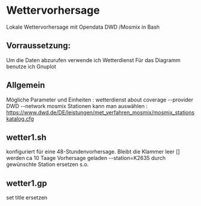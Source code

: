 # Wettervorhersage
Lokale Wettervorhersage mit Opendata DWD /Mosmix in  Bash
## Vorraussetzung:
Um die Daten abzurufen verwende ich Wetterdienst
Für das Diagramm benutze ich Gnuplot 
## Allgemein
Mögliche Parameter und Einheiten :
wetterdienst about coverage --provider DWD --network mosmix
Stationen kann man auswählen :
https://www.dwd.de/DE/leistungen/met_verfahren_mosmix/mosmix_stationskatalog.cfg

## wetter1.sh
konfiguriert für eine 48-Stundenvorhersage.
Bleibt die Klammer leer [] werden ca 10 Taage Vorhersage geladen 
--station=K2635 durch gewünschte Station ersetzen s.o.

## wetter1.gp
set title ersetzen
